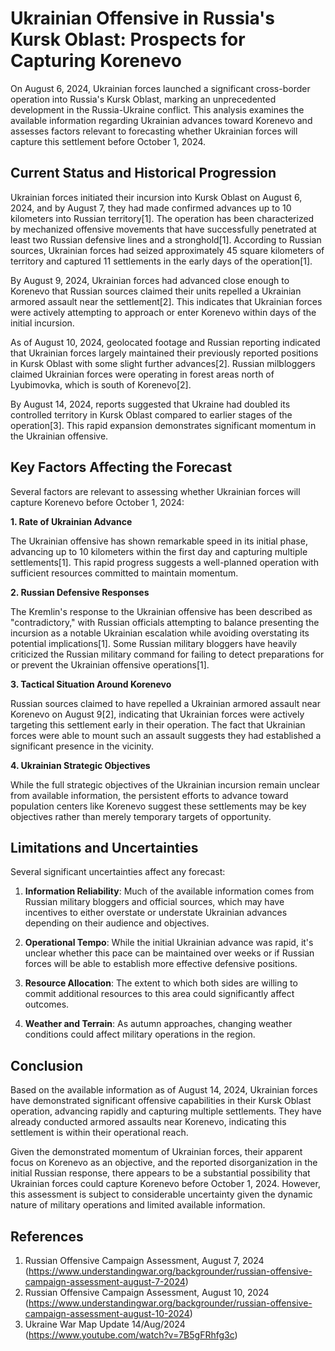 # Ukrainian Offensive in Russia's Kursk Oblast: Prospects for Capturing Korenevo

On August 6, 2024, Ukrainian forces launched a significant cross-border operation into Russia's Kursk Oblast, marking an unprecedented development in the Russia-Ukraine conflict. This analysis examines the available information regarding Ukrainian advances toward Korenevo and assesses factors relevant to forecasting whether Ukrainian forces will capture this settlement before October 1, 2024.

## Current Status and Historical Progression

Ukrainian forces initiated their incursion into Kursk Oblast on August 6, 2024, and by August 7, they had made confirmed advances up to 10 kilometers into Russian territory[1]. The operation has been characterized by mechanized offensive movements that have successfully penetrated at least two Russian defensive lines and a stronghold[1]. According to Russian sources, Ukrainian forces had seized approximately 45 square kilometers of territory and captured 11 settlements in the early days of the operation[1].

By August 9, 2024, Ukrainian forces had advanced close enough to Korenevo that Russian sources claimed their units repelled a Ukrainian armored assault near the settlement[2]. This indicates that Ukrainian forces were actively attempting to approach or enter Korenevo within days of the initial incursion.

As of August 10, 2024, geolocated footage and Russian reporting indicated that Ukrainian forces largely maintained their previously reported positions in Kursk Oblast with some slight further advances[2]. Russian milbloggers claimed Ukrainian forces were operating in forest areas north of Lyubimovka, which is south of Korenevo[2].

By August 14, 2024, reports suggested that Ukraine had doubled its controlled territory in Kursk Oblast compared to earlier stages of the operation[3]. This rapid expansion demonstrates significant momentum in the Ukrainian offensive.

## Key Factors Affecting the Forecast

Several factors are relevant to assessing whether Ukrainian forces will capture Korenevo before October 1, 2024:

**1. Rate of Ukrainian Advance**

The Ukrainian offensive has shown remarkable speed in its initial phase, advancing up to 10 kilometers within the first day and capturing multiple settlements[1]. This rapid progress suggests a well-planned operation with sufficient resources committed to maintain momentum.

**2. Russian Defensive Responses**

The Kremlin's response to the Ukrainian offensive has been described as "contradictory," with Russian officials attempting to balance presenting the incursion as a notable Ukrainian escalation while avoiding overstating its potential implications[1]. Some Russian military bloggers have heavily criticized the Russian military command for failing to detect preparations for or prevent the Ukrainian offensive operations[1].

**3. Tactical Situation Around Korenevo**

Russian sources claimed to have repelled a Ukrainian armored assault near Korenevo on August 9[2], indicating that Ukrainian forces were actively targeting this settlement early in their operation. The fact that Ukrainian forces were able to mount such an assault suggests they had established a significant presence in the vicinity.

**4. Ukrainian Strategic Objectives**

While the full strategic objectives of the Ukrainian incursion remain unclear from available information, the persistent efforts to advance toward population centers like Korenevo suggest these settlements may be key objectives rather than merely temporary targets of opportunity.

## Limitations and Uncertainties

Several significant uncertainties affect any forecast:

1. **Information Reliability**: Much of the available information comes from Russian military bloggers and official sources, which may have incentives to either overstate or understate Ukrainian advances depending on their audience and objectives.

2. **Operational Tempo**: While the initial Ukrainian advance was rapid, it's unclear whether this pace can be maintained over weeks or if Russian forces will be able to establish more effective defensive positions.

3. **Resource Allocation**: The extent to which both sides are willing to commit additional resources to this area could significantly affect outcomes.

4. **Weather and Terrain**: As autumn approaches, changing weather conditions could affect military operations in the region.

## Conclusion

Based on the available information as of August 14, 2024, Ukrainian forces have demonstrated significant offensive capabilities in their Kursk Oblast operation, advancing rapidly and capturing multiple settlements. They have already conducted armored assaults near Korenevo, indicating this settlement is within their operational reach.

Given the demonstrated momentum of Ukrainian forces, their apparent focus on Korenevo as an objective, and the reported disorganization in the initial Russian response, there appears to be a substantial possibility that Ukrainian forces could capture Korenevo before October 1, 2024. However, this assessment is subject to considerable uncertainty given the dynamic nature of military operations and limited available information.

## References

1. Russian Offensive Campaign Assessment, August 7, 2024 (https://www.understandingwar.org/backgrounder/russian-offensive-campaign-assessment-august-7-2024)
2. Russian Offensive Campaign Assessment, August 10, 2024 (https://www.understandingwar.org/backgrounder/russian-offensive-campaign-assessment-august-10-2024)
3. Ukraine War Map Update 14/Aug/2024 (https://www.youtube.com/watch?v=7B5gFRhfg3c)